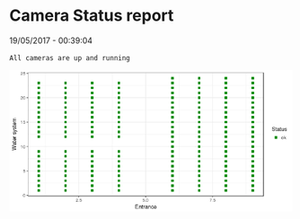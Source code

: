 Camera Status report
================
19/05/2017 - 00:39:04

    All cameras are up and running

![](camreport_files/figure-markdown_github/unnamed-chunk-2-1.png)
